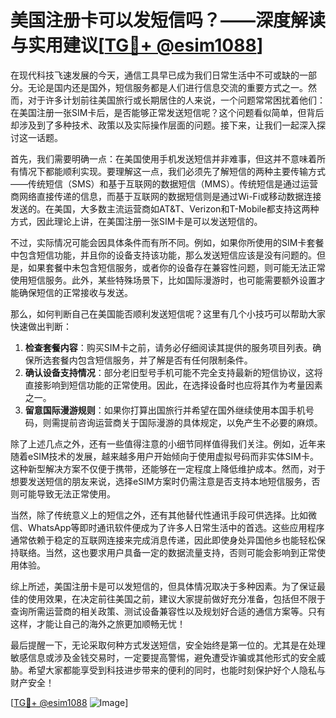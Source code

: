 # 美国注册卡可以发短信吗？——深度解读与实用建议[[TG💪+ @esim1088](https://t.me/s/esim1088)]

在现代科技飞速发展的今天，通信工具早已成为我们日常生活中不可或缺的一部分。无论是国内还是国外，短信服务都是人们进行信息交流的重要方式之一。然而，对于许多计划前往美国旅行或长期居住的人来说，一个问题常常困扰着他们：在美国注册一张SIM卡后，是否能够正常发送短信呢？这个问题看似简单，但背后却涉及到了多种技术、政策以及实际操作层面的问题。接下来，让我们一起深入探讨这一话题。

首先，我们需要明确一点：在美国使用手机发送短信并非难事，但这并不意味着所有情况下都能顺利实现。要理解这一点，我们必须先了解短信的两种主要传输方式——传统短信（SMS）和基于互联网的数据短信（MMS）。传统短信是通过运营商网络直接传递的信息，而基于互联网的数据短信则是通过Wi-Fi或移动数据连接发送的。在美国，大多数主流运营商如AT&T、Verizon和T-Mobile都支持这两种方式，因此理论上讲，在美国注册一张SIM卡是可以发送短信的。

不过，实际情况可能会因具体条件而有所不同。例如，如果你所使用的SIM卡套餐中包含短信功能，并且你的设备支持该功能，那么发送短信应该是没有问题的。但是，如果套餐中未包含短信服务，或者你的设备存在兼容性问题，则可能无法正常使用短信服务。此外，某些特殊场景下，比如国际漫游时，也可能需要额外设置才能确保短信的正常接收与发送。

那么，如何判断自己在美国能否顺利发送短信呢？这里有几个小技巧可以帮助大家快速做出判断：

1. **检查套餐内容**：购买SIM卡之前，请务必仔细阅读其提供的服务项目列表。确保所选套餐内包含短信服务，并了解是否有任何限制条件。
2. **确认设备支持情况**：部分老旧型号手机可能不完全支持最新的短信协议，这将直接影响到短信功能的正常使用。因此，在选择设备时也应将其作为考量因素之一。
3. **留意国际漫游规则**：如果你打算出国旅行并希望在国外继续使用本国手机号码，则需提前咨询运营商关于国际漫游的具体规定，以免产生不必要的麻烦。

除了上述几点之外，还有一些值得注意的小细节同样值得我们关注。例如，近年来随着eSIM技术的发展，越来越多用户开始倾向于使用虚拟号码而非实体SIM卡。这种新型解决方案不仅便于携带，还能够在一定程度上降低维护成本。然而，对于想要发送短信的朋友来说，选择eSIM方案时仍需注意是否支持本地短信服务，否则可能导致无法正常使用。

当然，除了传统意义上的短信之外，还有其他替代性通讯手段可供选择。比如微信、WhatsApp等即时通讯软件便成为了许多人日常生活中的首选。这些应用程序通常依赖于稳定的互联网连接来完成消息传递，因此即使身处异国他乡也能轻松保持联络。当然，这也要求用户具备一定的数据流量支持，否则可能会影响到正常使用体验。

综上所述，美国注册卡是可以发短信的，但具体情况取决于多种因素。为了保证最佳的使用效果，在决定前往美国之前，建议大家提前做好充分准备，包括但不限于查询所需运营商的相关政策、测试设备兼容性以及规划好合适的通信方案等。只有这样，才能让自己的海外之旅更加顺畅无忧！

最后提醒一下，无论采取何种方式发送短信，安全始终是第一位的。尤其是在处理敏感信息或涉及金钱交易时，一定要提高警惕，避免遭受诈骗或其他形式的安全威胁。希望大家都能享受到科技进步带来的便利的同时，也能时刻保护好个人隐私与财产安全！

[[TG💪+ @esim1088](https://t.me/s/esim1088) ![Image](https://i.postimg.cc/4NQfJmqS/Snipaste-2025-05-13-00-14-12.png)]